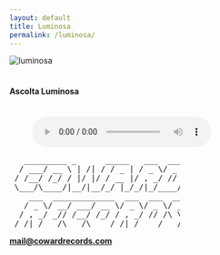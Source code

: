 ```yaml
---
layout: default
title: Luminosa
permalink: /luminosa/
---
```


<div>
    <div class="thanks">
      <img src="{{'/img/luminosa.png' | prepend: site.baseurl }}" alt="luminosa">
      <br>
      <br>
      <h4 class="text-center"> Ascolta Luminosa</h4>

<figure>
    <br>
    <audio style="width: 315px;"
        controls
        src="{{'/audio/luminosa.mp3' | prepend: site.baseurl }}">
            <a href="{{'/audio/luminosa.mp3' | prepend: site.baseurl }}">
                Download audio
            </a>
    </audio>
</figure>

<pre style="width: 300px;">
   _________ _      _____   ___  ___
  / ___/ __ \ | /| / / _ | / _ \/ _ \
 / /__/ /_/ / |/ |/ / __ |/ , _/ // /
 \___/\____/|__/|__/_/ |_/_/|_/____/
    ___  _____________  ___  ___  ____
   / _ \/ __/ ___/ __ \/ _ \/ _ \/ __/
  / , _/ _// /__/ /_/ / , _/ // /\ \
 /_/|_/___/\___/\____/_/|_/____/___/
</pre>

<p class="text-center"> <strong><a href="mailto:{{ site.email }}">mail@cowardrecords.com</a></strong></p>

  </div>
</div>

